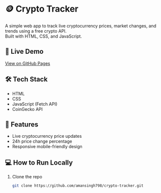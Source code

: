 # 🪙 Crypto Tracker

A simple web app to track live cryptocurrency prices, market changes, and trends using a free crypto API.  
Built with HTML, CSS, and JavaScript.

## 🔗 Live Demo
[View on GitHub Pages](https://amansingh798.github.io/crypto-tracker/)

## 🛠 Tech Stack
- HTML
- CSS
- JavaScript (Fetch API)
- CoinGecko API

## 🚀 Features
- Live cryptocurrency price updates
- 24h price change percentage
- Responsive mobile-friendly design

## 💻 How to Run Locally
1. Clone the repo  
   ```bash
   git clone https://github.com/amansingh798/crypto-tracker.git
